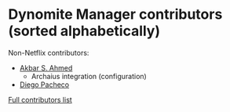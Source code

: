 # Dynomite Manager contributors (sorted alphabetically)

Non-Netflix contributors:

- [Akbar S. Ahmed](https://github.com/akbarahmed)
    - Archaius integration (configuration)
- [Diego Pacheco](https://github.com/diegopacheco)

[Full contributors list](https://github.com/Netflix/dynomite-manager/graphs/contributors)

